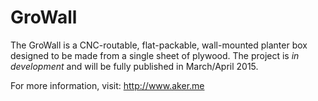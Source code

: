 # GroWall

The GroWall is a CNC-routable, flat-packable, wall-mounted planter box designed to be made from a single sheet of plywood. The project is *in development* and will be fully published in March/April 2015. 

For more information, visit: http://www.aker.me
